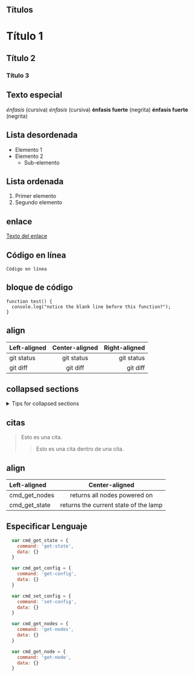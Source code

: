 Títulos
-------
# Título 1
## Título 2
### Título 3

Texto especial
--------------
*énfasis* (cursiva)
_énfasis_ (cursiva)
**énfasis fuerte** (negrita)
__énfasis fuerte__ (negrita)

Lista desordenada
-----------------
- Elemento 1
- Elemento 2
  - Sub-elemento

Lista ordenada
--------------
1. Primer elemento
2. Segundo elemento

enlace
------
[Texto del enlace](http://ejemplo.com)

Código en línea
---------------
`Código en línea`

bloque de código
----------------
```
function test() {
  console.log("notice the blank line before this function?");
}
```

align
---------------

| Left-aligned | Center-aligned | Right-aligned |
| :---         |     :---:      |          ---: |
| git status   | git status     | git status    |
| git diff     | git diff       | git diff      |


collapsed sections
------------------
<details>

<summary>Tips for collapsed sections</summary>

### You can add a header

You can add text within a collapsed section. 

You can add an image or a code block, too.

```ruby
   puts "Hello World"
```

</details>

citas
------------------
> Esto es una cita.
> > Esto es una cita dentro de una cita.

align
---------------

| Left-aligned | Center-aligned |
| :---         |     :---:      |
| cmd_get_nodes   | returns all nodes powered on     |
| cmd_get_state   | returns the current state of the lamp       |



Especificar Lenguaje 
--------------------
```JavaScript
  var cmd_get_state = {
    command: 'get-state',
    data: {}
  }

  var cmd_get_config = {
    command: 'get-config',
    data: {}
  }

  var cmd_set_config = {
    command: 'set-config',
    data: {}
  }

  var cmd_get_nodes = {
    command: 'get-nodes',
    data: {}
  }

  var cmd_get_node = {
    command: 'get-node',
    data: {}
  }

